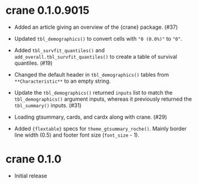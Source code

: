 # crane 0.1.0.9015

* Added an article giving an overview of the {crane} package. (#37)

* Updated `tbl_demographics()` to convert cells with `"0 (0.0%)"` to `"0"`.

* Added `tbl_survfit_quantiles()` and `add_overall.tbl_survfit_quantiles()` to create a table of survival quantiles. (#19)

* Changed the default header in `tbl_demographics()` tables from `**Characteristic**` to an empty string.

* Update the `tbl_demographics()` returned `inputs` list to match the `tbl_demographics()` argument inputs, whereas it previously returned the `tbl_summary()` inputs. (#31)

* Loading gtsummary, cards, and cardx along with crane. (#29)

* Added `{flextable}` specs for `theme_gtsummary_roche()`. Mainly border line width (0.5) and footer font size (`font_size` - 1).

# crane 0.1.0

* Initial release
